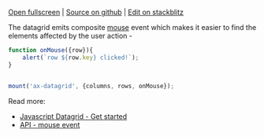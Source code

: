 
[Open fullscreen](/events/) | [Source on github](https://github.com/activewidgets/js/tree/master/examples/events) | [Edit on stackblitz](https://stackblitz.com/github/activewidgets/js/tree/master/examples/events)

The datagrid emits composite [mouse](https://activewidgets.com/api/datagrid/mouse-event/) event 
which makes it easier to find the elements affected by the user action -

```js
function onMouse({row}){
    alert(`row ${row.key} clicked!`);
}


mount('ax-datagrid', {columns, rows, onMouse});
```

Read more:

- [Javascript Datagrid - Get started](https://activewidgets.com/guide/env/js/#user-events)
- [API - mouse event](https://activewidgets.com/api/datagrid/mouse-event/)
